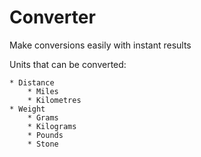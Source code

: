 Converter
=========

Make conversions easily with instant results

Units that can be converted:

	* Distance
		* Miles
		* Kilometres
	* Weight
		* Grams
		* Kilograms
		* Pounds
		* Stone
